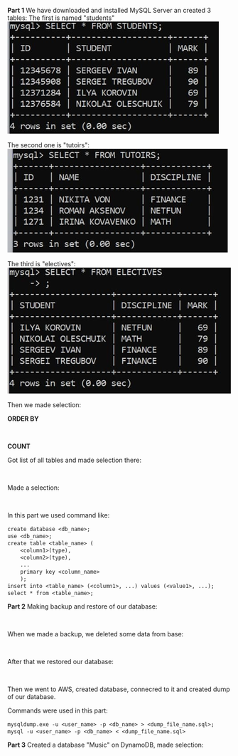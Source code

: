 **Part 1**
We have downloaded and installed MySQL Server an created 3 tables:
The first is named "students"
<img
src="https://github.com/sofiiasss/DevOps_online_Kharkiv_2021Q2/blob/master/m3/task3.1/images/students.jpg" />

The second one is "tutoirs":
<img
src="https://github.com/sofiiasss/DevOps_online_Kharkiv_2021Q2/blob/master/m3/task3.1/images/tutoirs.jpg" />

The third is "electives":
<img
src="https://github.com/sofiiasss/DevOps_online_Kharkiv_2021Q2/blob/master/m3/task3.1/images/electives.jpg" />

Then we made selection:

**ORDER BY**
<img
scr="https://github.com/sofiiasss/DevOps_online_Kharkiv_2021Q2/blob/master/m3/task3.1/images/select1.jpg" />

<img
scr="https://github.com/sofiiasss/DevOps_online_Kharkiv_2021Q2/blob/master/m3/task3.1/images/select2.jpg" />

**COUNT**
<img
scr="https://github.com/sofiiasss/DevOps_online_Kharkiv_2021Q2/blob/master/m3/task3.1/images/select3.jpg" />

Got list of all tables and made selection there:

<img
scr="https://github.com/sofiiasss/DevOps_online_Kharkiv_2021Q2/blob/master/m3/task3.1/images/tables.jpg" />

Made a selection:

<img
scr="https://github.com/sofiiasss/DevOps_online_Kharkiv_2021Q2/blob/master/m3/task3.1/images/select4.jpg" />

In this part we used command like:
```
create database <db_name>;
use <db_name>;
create table <table_name> (
	<column1>(type),
	<column2>(type),
	...
	primary key <column_name>
	);
insert into <table_name> (<column1>, ...) values (<value1>, ...);
select * from <table_name>;
```

**Part 2**
Making backup and restore of our database:

<img
scr="https://github.com/sofiiasss/DevOps_online_Kharkiv_2021Q2/blob/master/m3/task3.1/images/dump.jpg" />

When we made a backup, we deleted some data from base:

<img
scr="https://github.com/sofiiasss/DevOps_online_Kharkiv_2021Q2/blob/master/m3/task3.1/images/remove.jpg" />

After that we restored our database:

<img
scr="https://github.com/sofiiasss/DevOps_online_Kharkiv_2021Q2/blob/master/m3/task3.1/images/after.jpg" />

Then we went to AWS, created database, connecred to it and created dump of our database.

Commands were used in this part:
```
mysqldump.exe -u <user_name> -p <db_name> > <dump_file_name.sql>;
mysql -u <user_name> -p <db_name> < <dump_file_name.sql>
```

**Part 3**
Created a database "Music" on DynamoDB, made selection:

<img
scr="https://github.com/sofiiasss/DevOps_online_Kharkiv_2021Q2/blob/master/m3/task3.1/images/aws.jpg" />